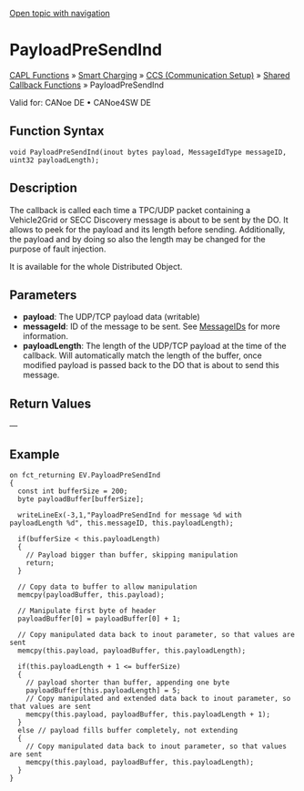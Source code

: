 [Open topic with navigation](../../../../../CANoeDEFamily.htm#Topics/CAPLFunctions/SmartCharging/Callbacks/CAPLfunctionCCSPayloadPreSendInd.md)

# PayloadPreSendInd

[CAPL Functions](../../CAPLfunctions.md) » [Smart Charging](../CAPLFunctionsSmartChargingOverview.md) » [CCS (Communication Setup)](../CAPLFunctionsSmartChargingOverview.md#BMCCS) » [Shared Callback Functions](../CAPLFunctionsSmartChargingOverview.md#CCSCallback) » PayloadPreSendInd

Valid for:  CANoe DE • CANoe4SW DE

## Function Syntax

```plaintext
void PayloadPreSendInd(inout bytes payload, MessageIdType messageID, uint32 payloadLength);
```

## Description

The callback is called each time a TPC/UDP packet containing a Vehicle2Grid or SECC Discovery message is about to be sent by the DO. It allows to peek for the payload and its length before sending. Additionally, the payload and by doing so also the length may be changed for the purpose of fault injection.

It is available for the whole Distributed Object.

## Parameters

- **payload**: The UDP/TCP payload data (writable)
- **messageId**: ID of the message to be sent. See [MessageIDs](SCC_MessageID.md) for more information.
- **payloadLength**: The length of the UDP/TCP payload at the time of the callback. Will automatically match the length of the buffer, once modified payload is passed back to the DO that is about to send this message.

## Return Values

—

## Example

```plaintext
on fct_returning EV.PayloadPreSendInd
{
  const int bufferSize = 200;
  byte payloadBuffer[bufferSize];

  writeLineEx(-3,1,"PayloadPreSendInd for message %d with payloadLength %d", this.messageID, this.payloadLength);

  if(bufferSize < this.payloadLength)
  {
    // Payload bigger than buffer, skipping manipulation
    return;
  }

  // Copy data to buffer to allow manipulation
  memcpy(payloadBuffer, this.payload);

  // Manipulate first byte of header
  payloadBuffer[0] = payloadBuffer[0] + 1;

  // Copy manipulated data back to inout parameter, so that values are sent
  memcpy(this.payload, payloadBuffer, this.payloadLength);

  if(this.payloadLength + 1 <= bufferSize)
  {
    // payload shorter than buffer, appending one byte
    payloadBuffer[this.payloadLength] = 5;
    // Copy manipulated and extended data back to inout parameter, so that values are sent
    memcpy(this.payload, payloadBuffer, this.payloadLength + 1);
  }
  else // payload fills buffer completely, not extending
  {
    // Copy manipulated data back to inout parameter, so that values are sent
    memcpy(this.payload, payloadBuffer, this.payloadLength);
  }
}
```
